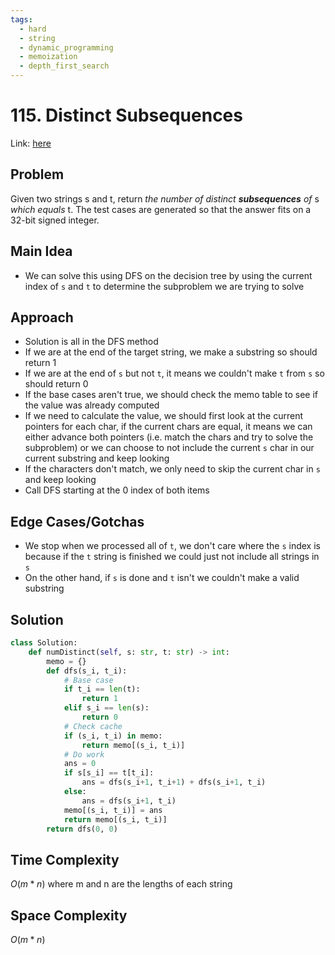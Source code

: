 ```yaml
---
tags:
  - hard
  - string
  - dynamic_programming
  - memoization
  - depth_first_search
---
```

# 115. Distinct Subsequences
Link: [here](https://leetcode.com/problems/distinct-subsequences/description/)
## Problem
Given two strings s and t, return _the number of distinct_ **_subsequences_** _of_ s _which equals_ t.
The test cases are generated so that the answer fits on a 32-bit signed integer.
## Main Idea
- We can solve this using DFS on the decision tree by using the current index of `s` and `t` to determine the subproblem we are trying to solve
## Approach
- Solution is all in the DFS method
- If we are at the end of the target string, we make a substring so should return 1
- If we are at the end of `s` but not `t`, it means we couldn't make `t` from `s` so should return 0
- If the base cases aren't true, we should check the memo table to see if the value was already computed
- If we need to calculate the value, we should first look at the current pointers for each char, if the current chars are equal, it means we can either advance both pointers (i.e. match the chars and try to solve the subproblem) or we can choose to not include the current `s` char in our current substring and keep looking
- If the characters don't match, we only need to skip the current char in `s` and keep looking
- Call DFS starting at the 0 index of both items
## Edge Cases/Gotchas 
- We stop when we processed all of `t`, we don't care where the `s` index is because if the `t` string is finished we could just not include all strings in `s`
- On the other hand, if `s` is done and `t` isn't we couldn't make a valid substring
## Solution
```python 
class Solution:
    def numDistinct(self, s: str, t: str) -> int:
        memo = {}
        def dfs(s_i, t_i):
            # Base case
            if t_i == len(t):
                return 1
            elif s_i == len(s):
                return 0
            # Check cache 
            if (s_i, t_i) in memo:
                return memo[(s_i, t_i)]
            # Do work
            ans = 0
            if s[s_i] == t[t_i]:
                ans = dfs(s_i+1, t_i+1) + dfs(s_i+1, t_i)
            else:
                ans = dfs(s_i+1, t_i)
            memo[(s_i, t_i)] = ans
            return memo[(s_i, t_i)]
        return dfs(0, 0)
```
## Time Complexity
$O(m*n)$ where m and n are the lengths of each string 
## Space Complexity
$O(m*n)$
